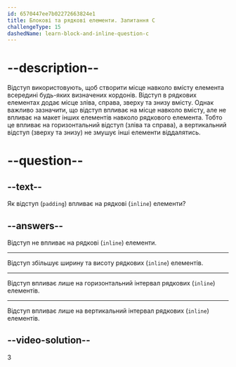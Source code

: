 ```yaml
---
id: 6570447ee7b02272663824e1
title: Блокові та рядкові елементи. Запитання C
challengeType: 15
dashedName: learn-block-and-inline-question-c
---
```


# --description--

Відступ використовують, щоб створити місце навколо вмісту елемента всередині будь-яких визначених кордонів. Відступ в рядкових елементах додає місце зліва, справа, зверху та знизу вмісту. Однак важливо зазначити, що відступ впливає на місце навколо вмісту, але не впливає на макет інших елементів навколо рядкового елемента. Тобто це впливає на горизонтальний відступ (зліва та справа), а вертикальний відступ (зверху та знизу) не змушує інші елементи віддалятись.

# --question--

## --text--

Як відступ (`padding`) впливає на рядкові (`inline`) елементи?

## --answers--

Відступ не впливає на рядкові (`inline`) елементи.

---

Відступ збільшує ширину та висоту рядкових (`inline`) елементів.

---

Відступ впливає лише на горизонтальний інтервал рядкових (`inline`) елементів.

---

Відступ впливає лише на вертикальний інтервал рядкових (`inline`) елементів.

## --video-solution--

3
